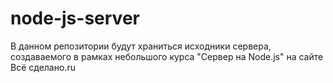 # node-js-server
В данном репозитории будут храниться исходники сервера, создаваемого в рамках небольшого курса "Сервер на Node.js" на сайте Всё сделано.ru
